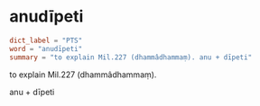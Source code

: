 # anudīpeti

``` toml
dict_label = "PTS"
word = "anudīpeti"
summary = "to explain Mil.227 (dhammâdhammaṃ). anu + dīpeti"
```

to explain Mil.227 (dhammâdhammaṃ).

anu \+ dīpeti

